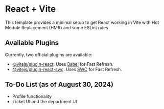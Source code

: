 # React + Vite

This template provides a minimal setup to get React working in Vite with Hot Module Replacement (HMR) and some ESLint rules.

## Available Plugins

Currently, two official plugins are available:

- [@vitejs/plugin-react](https://github.com/vitejs/vite-plugin-react/blob/main/packages/plugin-react/README.md): Uses [Babel](https://babeljs.io/) for Fast Refresh.
- [@vitejs/plugin-react-swc](https://github.com/vitejs/vite-plugin-react-swc): Uses [SWC](https://swc.rs/) for Fast Refresh.

## To-Do List (as of August 30, 2024)

- Profile functionality
- Ticket UI and the department UI
